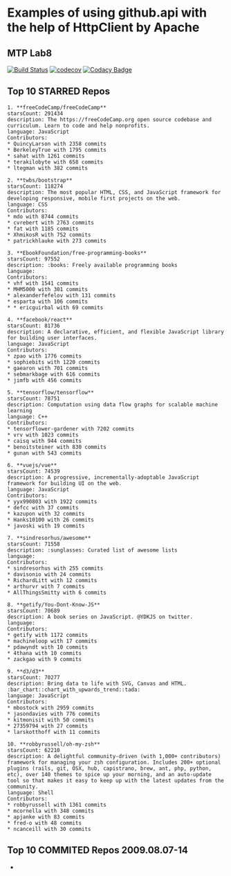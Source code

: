 # Examples of using github.api with the help of HttpClient by Apache
## MTP Lab8
[![Build Status](https://travis-ci.org/NataPrivate/UsageOfgithub.api.svg?branch=master)](https://travis-ci.org/NataPrivate/UsageOfgithub.api)
[![codecov](https://codecov.io/gh/NataPrivate/UsageOfgithub.api/branch/master/graph/badge.svg)](https://codecov.io/gh/NataPrivate/UsageOfgithub.api)
[![Codacy Badge](https://api.codacy.com/project/badge/Coverage/674df918f1254f3c80ec98ad419ffb22)](https://www.codacy.com/app/NataPrivate/UsageOfgithub.api?utm_source=github.com&utm_medium=referral&utm_content=NataPrivate/UsageOfgithub.api&utm_campaign=Badge_Coverage)


## Top 10 STARRED Repos
```
1. **freeCodeCamp/freeCodeCamp**  
starsCount: 291434  
description: The https://freeCodeCamp.org open source codebase and curriculum. Learn to code and help nonprofits.  
language: JavaScript  
Contributors:
* QuincyLarson with 2358 commits
* BerkeleyTrue with 1795 commits
* sahat with 1261 commits
* terakilobyte with 658 commits
* ltegman with 382 commits
```
```
2. **twbs/bootstrap**  
starsCount: 118274  
description: The most popular HTML, CSS, and JavaScript framework for developing responsive, mobile first projects on the web.  
language: CSS  
Contributors:
* mdo with 8744 commits
* cvrebert with 2763 commits
* fat with 1185 commits
* XhmikosR with 752 commits
* patrickhlauke with 273 commits
```
```
3. **EbookFoundation/free-programming-books**  
starsCount: 97552  
description: :books: Freely available programming books  
language:  
Contributors:
* vhf with 1541 commits
* MHM5000 with 301 commits
* alexanderfefelov with 131 commits
* esparta with 106 commits
* * ericguirbal with 69 commits
```
```
4. **facebook/react**  
starsCount: 81736  
description: A declarative, efficient, and flexible JavaScript library for building user interfaces.  
language: JavaScript  
Contributors:
* zpao with 1776 commits
* sophiebits with 1220 commits
* gaearon with 701 commits
* sebmarkbage with 616 commits
* jimfb with 456 commits
```
```
5. **tensorflow/tensorflow**  
starsCount: 78751  
description: Computation using data flow graphs for scalable machine learning  
language: C++  
Contributors:
* tensorflower-gardener with 7202 commits
* vrv with 1023 commits
* caisq with 944 commits
* benoitsteiner with 830 commits
* gunan with 543 commits
```
```
6. **vuejs/vue**  
starsCount: 74539  
description: A progressive, incrementally-adoptable JavaScript framework for building UI on the web.  
language: JavaScript  
Contributors:
* yyx990803 with 1922 commits
* defcc with 37 commits
* kazupon with 32 commits
* Hanks10100 with 26 commits
* javoski with 19 commits
```
```
7. **sindresorhus/awesome**  
starsCount: 71558  
description: :sunglasses: Curated list of awesome lists  
language:  
Contributors:
* sindresorhus with 255 commits
* davisonio with 24 commits
* RichardLitt with 12 commits
* arthurvr with 7 commits
* AllThingsSmitty with 6 commits
```
```
8. **getify/You-Dont-Know-JS**  
starsCount: 70689  
description: A book series on JavaScript. @YDKJS on twitter.  
language:  
Contributors:
* getify with 1172 commits
* machineloop with 17 commits
* pdawyndt with 10 commits
* 4thana with 10 commits
* zackgao with 9 commits
```
```
9. **d3/d3**
starsCount: 70277  
description: Bring data to life with SVG, Canvas and HTML. :bar_chart::chart_with_upwards_trend::tada:  
language: JavaScript  
Contributors:
* mbostock with 2959 commits
* jasondavies with 776 commits
* kitmonisit with 50 commits
* 27359794 with 27 commits
* larskotthoff with 11 commits
```
```
10. **robbyrussell/oh-my-zsh**  
starsCount: 62210  
description: A delightful community-driven (with 1,000+ contributors) framework for managing your zsh configuration. Includes 200+ optional plugins (rails, git, OSX, hub, capistrano, brew, ant, php, python, etc), over 140 themes to spice up your morning, and an auto-update tool so that makes it easy to keep up with the latest updates from the community.  
language: Shell  
Contributors:
* robbyrussell with 1361 commits
* mcornella with 348 commits
* apjanke with 83 commits
* fred-o with 48 commits
* ncanceill with 30 commits
```
## Top 10 COMMITED Repos 2009.08.07-14
-
